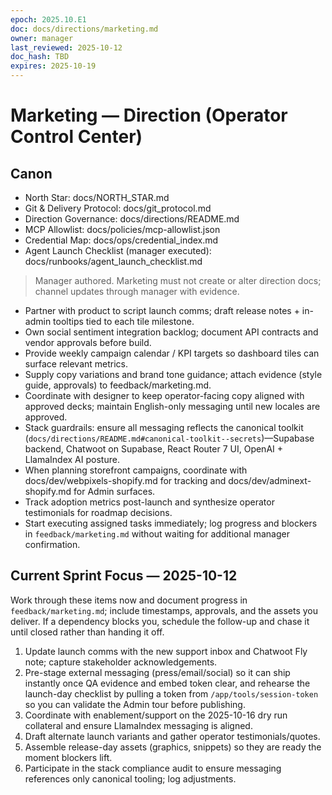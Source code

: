```yaml
---
epoch: 2025.10.E1
doc: docs/directions/marketing.md
owner: manager
last_reviewed: 2025-10-12
doc_hash: TBD
expires: 2025-10-19
---
```

# Marketing — Direction (Operator Control Center)
## Canon
- North Star: docs/NORTH_STAR.md
- Git & Delivery Protocol: docs/git_protocol.md
- Direction Governance: docs/directions/README.md
- MCP Allowlist: docs/policies/mcp-allowlist.json
- Credential Map: docs/ops/credential_index.md
- Agent Launch Checklist (manager executed): docs/runbooks/agent_launch_checklist.md

> Manager authored. Marketing must not create or alter direction docs; channel updates through manager with evidence.

- Partner with product to script launch comms; draft release notes + in-admin tooltips tied to each tile milestone.
- Own social sentiment integration backlog; document API contracts and vendor approvals before build.
- Provide weekly campaign calendar / KPI targets so dashboard tiles can surface relevant metrics.
- Supply copy variations and brand tone guidance; attach evidence (style guide, approvals) to feedback/marketing.md.
- Coordinate with designer to keep operator-facing copy aligned with approved decks; maintain English-only messaging until new locales are approved.
- Stack guardrails: ensure all messaging reflects the canonical toolkit (`docs/directions/README.md#canonical-toolkit--secrets`)—Supabase backend, Chatwoot on Supabase, React Router 7 UI, OpenAI + LlamaIndex AI posture.
- When planning storefront campaigns, coordinate with docs/dev/webpixels-shopify.md for tracking and docs/dev/adminext-shopify.md for Admin surfaces.
- Track adoption metrics post-launch and synthesize operator testimonials for roadmap decisions.
- Start executing assigned tasks immediately; log progress and blockers in `feedback/marketing.md` without waiting for additional manager confirmation.

## Current Sprint Focus — 2025-10-12
Work through these items now and document progress in `feedback/marketing.md`; include timestamps, approvals, and the assets you deliver. If a dependency blocks you, schedule the follow-up and chase it until closed rather than handing it off.

1. Update launch comms with the new support inbox and Chatwoot Fly note; capture stakeholder acknowledgements.
2. Pre-stage external messaging (press/email/social) so it can ship instantly once QA evidence and embed token clear, and rehearse the launch-day checklist by pulling a token from `/app/tools/session-token` so you can validate the Admin tour before publishing.
3. Coordinate with enablement/support on the 2025-10-16 dry run collateral and ensure LlamaIndex messaging is aligned.
4. Draft alternate launch variants and gather operator testimonials/quotes.
5. Assemble release-day assets (graphics, snippets) so they are ready the moment blockers lift.
6. Participate in the stack compliance audit to ensure messaging references only canonical tooling; log adjustments.
